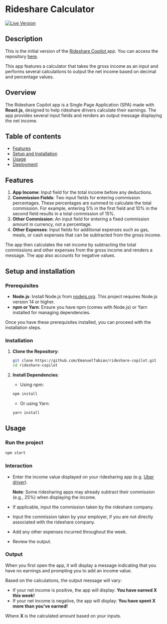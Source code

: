 # Rideshare Calculator

[![Live Version](https://img.shields.io/badge/Live%20Version-Click%20Here-brightgreen)](https://calculator.rideshare-copilot.eu)

## Description

This is the initial version of the [Rideshare Copilot ](https://www.rideshare-copilot.eu/) app. You can access the repository [here](https://github.com/EmanuelTabian/rideshare-copilot-v2).

This app features a calculator that takes the gross income as an input and performs several calculations to output the net income based on decimal and percentage values.

## Overview

The Rideshare Copilot app is a Single Page Application (SPA) made with **React.js**, designed to help rideshare drivers calculate their earnings. The app provides several input fields and renders an output message displaying the net income.

## Table of contents

- [Features](#features)
- [Setup and Installation](#installation)
- [Usage](#usage)
- [Deployment](#deployment)

## Features

1. **App Income**: Input field for the total income before any deductions.
2. **Commission Fields**: Two input fields for entering commission percentages. These percentages are summed to calculate the total commission. For example, entering 5% in the first field and 10% in the second field results in a total commission of 15%.
3. **Other Commission**: An input field for entering a fixed commission amount in currency, not a percentage.
4. **Other Expenses**: Input fields for additional expenses such as gas, meals, or cash expenses that can be subtracted from the gross income.

The app then calculates the net income by subtracting the total commissions and other expenses from the gross income and renders a message. The app also accounts for negative values.

## Setup and installation

### Prerequisites

- **Node.js**: Install Node.js from [nodejs.org](https://nodejs.org/). This project requires Node.js version 14 or higher.
- **npm or Yarn**: Ensure you have npm (comes with Node.js) or Yarn installed for managing dependencies.

Once you have these prerequisites installed, you can proceed with the installation steps.

### Installation

1. **Clone the Repository**:

   ```bash
   git clone https://github.com/EmanuelTabian/rideshare-copilot.git
   cd rideshare-copilot
   ```

2. **Install Dependencies**:

   - Using npm:

   ```bash
   npm install
   ```

   - Or using Yarn:

   ```bash
   yarn install
   ```

## Usage

### Run the project

```bash
npm start
```

### Interaction

- Enter the income value displayed on your ridesharing app (e.g. [Uber driver](https://play.google.com/store/apps/details?id=com.ubercab.driver&hl=en&pli=1)).

  **Note**: Some ridesharing apps may already subtract their commission (e.g., 25%) when displaying the income.

- If applicable, input the commission taken by the rideshare company.

- Input the commission taken by your employer, if you are not directly associated with the rideshare company.

- Add any other expenses incurred throughout the week.

- Review the output.

### Output

When you first open the app, it will display a message indicating that you have no earnings and prompting you to add an income value.

Based on the calculations, the output message will vary:

- If your net income is positive, the app will display: **You have earned X this week!**
- If your net income is negative, the app will display: **You have spent X more than you've earned!**

Where **X** is the calculated amount based on your inputs.
